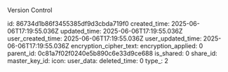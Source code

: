 Version Control

id: 86734d1b86f3455385df9d3cbda719f0
created_time: 2025-06-06T17:19:55.036Z
updated_time: 2025-06-06T17:19:55.036Z
user_created_time: 2025-06-06T17:19:55.036Z
user_updated_time: 2025-06-06T17:19:55.036Z
encryption_cipher_text: 
encryption_applied: 0
parent_id: 0c81a7f02f0240e5b890c6e33d9ce688
is_shared: 0
share_id: 
master_key_id: 
icon: 
user_data: 
deleted_time: 0
type_: 2